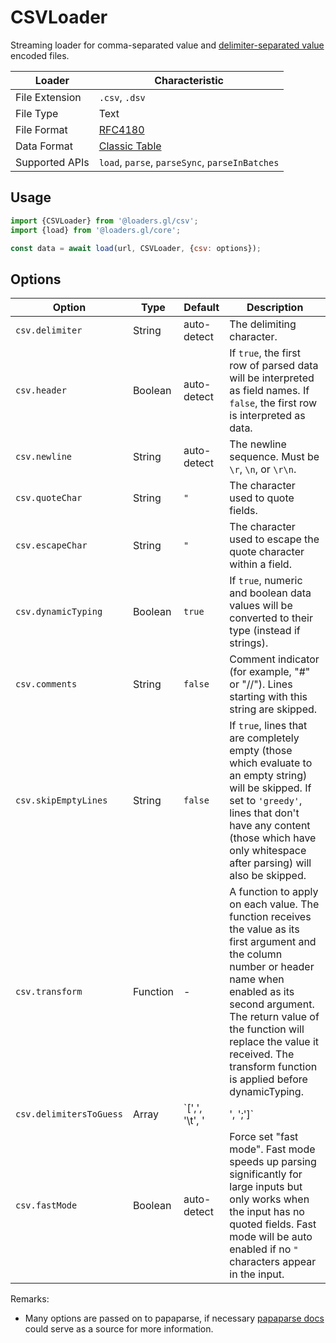 # CSVLoader

Streaming loader for comma-separated value and [delimiter-separated value](https://en.wikipedia.org/wiki/Delimiter-separated_values) encoded files.

| Loader         | Characteristic                                       |
| -------------- | ---------------------------------------------------- |
| File Extension | `.csv`, `.dsv`                                       |
| File Type      | Text                                                 |
| File Format    | [RFC4180](https://tools.ietf.org/html/rfc4180)       |
| Data Format    | [Classic Table](/docs/specifications/category-table) |
| Supported APIs | `load`, `parse`, `parseSync`, `parseInBatches`       |

## Usage

```js
import {CSVLoader} from '@loaders.gl/csv';
import {load} from '@loaders.gl/core';

const data = await load(url, CSVLoader, {csv: options});
```

## Options

| Option                  | Type     | Default                 | Description                                                                                                                                                                                                                                                                                     |
| ----------------------- | -------- | ----------------------- | ----------------------------------------------------------------------------------------------------------------------------------------------------------------------------------------------------------------------------------------------------------------------------------------------- |
| `csv.delimiter`         | String   | auto-detect             | The delimiting character.                                                                                                                                                                                                                                                                       |
| `csv.header`            | Boolean  | auto-detect             | If `true`, the first row of parsed data will be interpreted as field names. If `false`, the first row is interpreted as data.                                                                                                                                                                   |
| `csv.newline`           | String   | auto-detect             | The newline sequence. Must be `\r`, `\n`, or `\r\n`.                                                                                                                                                                                                                                            |
| `csv.quoteChar`         | String   | `"`                     | The character used to quote fields.                                                                                                                                                                                                                                                             |
| `csv.escapeChar`        | String   | `"`                     | The character used to escape the quote character within a field.                                                                                                                                                                                                                                |
| `csv.dynamicTyping`     | Boolean  | `true`                  | If `true`, numeric and boolean data values will be converted to their type (instead if strings).                                                                                                                                                                                                |
| `csv.comments`          | String   | `false`                 | Comment indicator (for example, "#" or "//"). Lines starting with this string are skipped.                                                                                                                                                                                                      |
| `csv.skipEmptyLines`    | String   | `false`                 | If `true`, lines that are completely empty (those which evaluate to an empty string) will be skipped. If set to `'greedy'`, lines that don't have any content (those which have only whitespace after parsing) will also be skipped.                                                            |
| `csv.transform`         | Function | -                       | A function to apply on each value. The function receives the value as its first argument and the column number or header name when enabled as its second argument. The return value of the function will replace the value it received. The transform function is applied before dynamicTyping. |
| `csv.delimitersToGuess` | Array    | `[',', '\t', '|', ';']` | An array of delimiters to guess from if the `delimiter` option is not set.                                                                                                                                                                                                                      |
| `csv.fastMode`          | Boolean  | auto-detect             | Force set "fast mode". Fast mode speeds up parsing significantly for large inputs but only works when the input has no quoted fields. Fast mode will be auto enabled if no `"` characters appear in the input.                                                                                  |

Remarks:

- Many options are passed on to papaparse, if necessary [papaparse docs](https://www.papaparse.com/docs#config) could serve as a source for more information.
